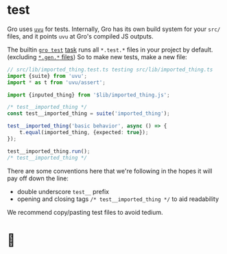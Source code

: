 # test

Gro uses [`uvu`](https://github.com/lukeed/uvu) for tests.
Internally, Gro has its own build system for your `src/` files,
and it points `uvu` at Gro's compiled JS outputs.

The builtin [`gro test`](/src/test.task.ts)
[task](/src/task/README.md) runs all `*.test.*` files in your project by default.
(excluding [`*.gen.*` files](/src/gen/README.md))
So to make new tests, make a new file:

```ts
// src/lib/imported_thing.test.ts testing src/lib/imported_thing.ts
import {suite} from 'uvu';
import * as t from 'uvu/assert';

import {inputed_thing} from '$lib/imported_thing.js';

/* test__imported_thing */
const test__imported_thing = suite('imported_thing');

test__imported_thing('basic behavior', async () => {
	t.equal(imported_thing, {expected: true});
});

test__imported_thing.run();
/* test__imported_thing */
```

There are some conventions here that we're following
in the hopes it will pay off down the line:

- double underscore `test__` prefix
- opening and closing tags `/* test__imported_thing */` to aid readability

We recommend copy/pasting test files to avoid tedium.

# 🐌
